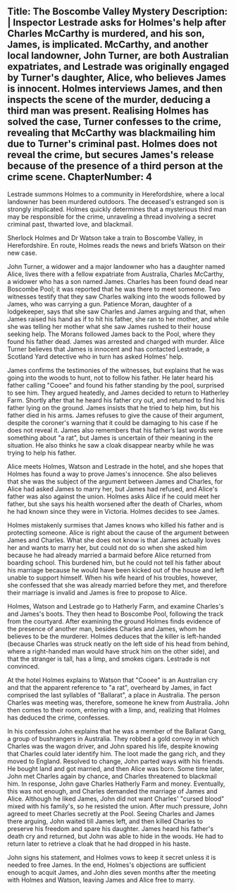 Title: The Boscombe Valley Mystery
Description: |
  Inspector Lestrade asks for Holmes's help after Charles McCarthy is murdered, and his son, James, is implicated. McCarthy, and another local landowner, John Turner, are both Australian expatriates, and Lestrade was originally engaged by Turner's daughter, Alice, who believes James is innocent. Holmes interviews James, and then inspects the scene of the murder, deducing a third man was present. Realising Holmes has solved the case, Turner confesses to the crime, revealing that McCarthy was blackmailing him due to Turner's criminal past. Holmes does not reveal the crime, but secures James's release because of the presence of a third person at the crime scene.
ChapterNumber: 4
---
Lestrade summons Holmes to a community in Herefordshire, where a local landowner has been murdered outdoors. The deceased's estranged son is strongly implicated. Holmes quickly determines that a mysterious third man may be responsible for the crime, unraveling a thread involving a secret criminal past, thwarted love, and blackmail.

Sherlock Holmes and Dr Watson take a train to Boscombe Valley, in Herefordshire. En route, Holmes reads the news and briefs Watson on their new case.

John Turner, a widower and a major landowner who has a daughter named Alice, lives there with a fellow expatriate from Australia, Charles McCarthy, a widower who has a son named James. Charles has been found dead near Boscombe Pool; it was reported that he was there to meet someone. Two witnesses testify that they saw Charles walking into the woods followed by James, who was carrying a gun. Patience Moran, daughter of a lodgekeeper, says that she saw Charles and James arguing and that, when James raised his hand as if to hit his father, she ran to her mother, and while she was telling her mother what she saw James rushed to their house seeking help. The Morans followed James back to the Pool, where they found his father dead. James was arrested and charged with murder. Alice Turner believes that James is innocent and has contacted Lestrade, a Scotland Yard detective who in turn has asked Holmes’ help.

James confirms the testimonies of the witnesses, but explains that he was going into the woods to hunt, not to follow his father. He later heard his father calling "Cooee" and found his father standing by the pool, surprised to see him. They argued heatedly, and James decided to return to Hatherley Farm. Shortly after that he heard his father cry out, and returned to find his father lying on the ground. James insists that he tried to help him, but his father died in his arms. James refuses to give the cause of their argument, despite the coroner's warning that it could be damaging to his case if he does not reveal it. James also remembers that his father’s last words were something about "a rat", but James is uncertain of their meaning in the situation. He also thinks he saw a cloak disappear nearby while he was trying to help his father.

Alice meets Holmes, Watson and Lestrade in the hotel, and she hopes that Holmes has found a way to prove James's innocence. She also believes that she was the subject of the argument between James and Charles, for Alice had asked James to marry her, but James had refused, and Alice's father was also against the union. Holmes asks Alice if he could meet her father, but she says his health worsened after the death of Charles, whom he had known since they were in Victoria. Holmes decides to see James.

Holmes mistakenly surmises that James knows who killed his father and is protecting someone. Alice is right about the cause of the argument between James and Charles. What she does not know is that James actually loves her and wants to marry her, but could not do so when she asked him because he had already married a barmaid before Alice returned from boarding school. This burdened him, but he could not tell his father about his marriage because he would have been kicked out of the house and left unable to support himself. When his wife heard of his troubles, however, she confessed that she was already married before they met, and therefore their marriage is invalid and James is free to propose to Alice.

Holmes, Watson and Lestrade go to Hatherly Farm, and examine Charles's and James's boots. They then head to Boscombe Pool, following the track from the courtyard. After examining the ground Holmes finds evidence of the presence of another man, besides Charles and James, whom he believes to be the murderer. Holmes deduces that the killer is left-handed (because Charles was struck neatly on the left side of his head from behind, where a right-handed man would have struck him on the other side), and that the stranger is tall, has a limp, and smokes cigars. Lestrade is not convinced.

At the hotel Holmes explains to Watson that "Cooee" is an Australian cry and that the apparent reference to "a rat", overheard by James, in fact comprised the last syllables of "Ballarat", a place in Australia. The person Charles was meeting was, therefore, someone he knew from Australia. John then comes to their room, entering with a limp, and, realizing that Holmes has deduced the crime, confesses.

In his confession John explains that he was a member of the Ballarat Gang, a group of bushrangers in Australia. They robbed a gold convoy in which Charles was the wagon driver, and John spared his life, despite knowing that Charles could later identify him. The loot made the gang rich, and they moved to England. Resolved to change, John parted ways with his friends. He bought land and got married, and then Alice was born. Some time later, John met Charles again by chance, and Charles threatened to blackmail him. In response, John gave Charles Hatherly Farm and money. Eventually, this was not enough, and Charles demanded the marriage of James and Alice. Although he liked James, John did not want Charles' "cursed blood" mixed with his family's, so he resisted the union. After much pressure, John agreed to meet Charles secretly at the Pool. Seeing Charles and James there arguing, John waited till James left, and then killed Charles to preserve his freedom and spare his daughter. James heard his father's death cry and returned, but John was able to hide in the woods. He had to return later to retrieve a cloak that he had dropped in his haste.

John signs his statement, and Holmes vows to keep it secret unless it is needed to free James. In the end, Holmes's objections are sufficient enough to acquit James, and John dies seven months after the meeting with Holmes and Watson, leaving James and Alice free to marry.